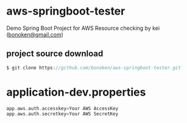 # aws-springboot-tester
Demo Spring Boot Project for AWS Resource checking by kei (bonoken@gmail.com)


## project source download
```go
$ git clone https://github.com/bonoken/aws-springboot-tester.git
```

# application-dev.properties
```go
app.aws.auth.accesskey=Your AWS AccessKey
app.aws.auth.secretkey=Your AWS SecretKey
```